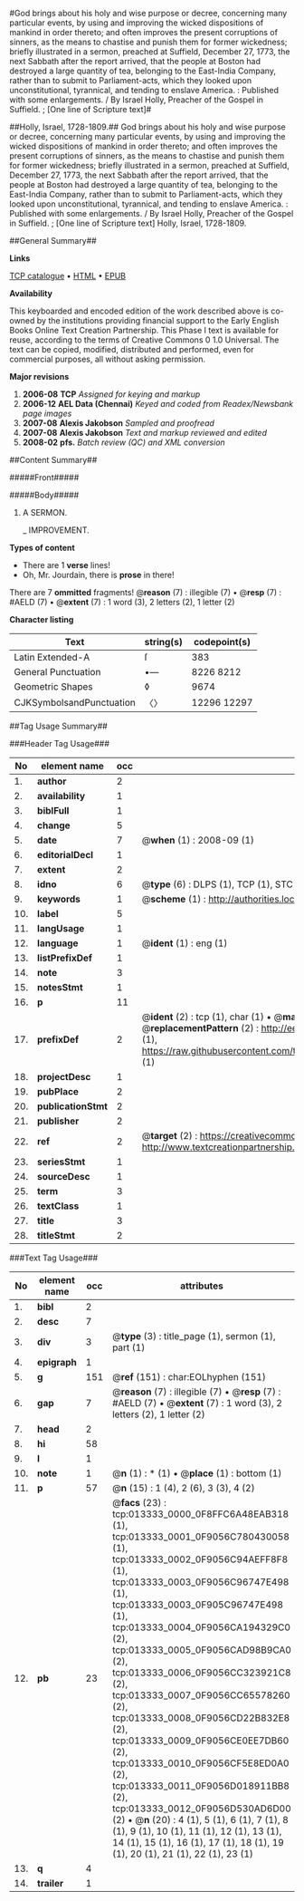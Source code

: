 #God brings about his holy and wise purpose or decree, concerning many particular events, by using and improving the wicked dispositions of mankind in order thereto; and often improves the present corruptions of sinners, as the means to chastise and punish them for former wickedness; briefly illustrated in a sermon, preached at Suffield, December 27, 1773, the next Sabbath after the report arrived, that the people at Boston had destroyed a large quantity of tea, belonging to the East-India Company, rather than to submit to Parliament-acts, which they looked upon unconstitutional, tyrannical, and tending to enslave America. : Published with some enlargements. / By Israel Holly, Preacher of the Gospel in Suffield. ; [One line of Scripture text]#

##Holly, Israel, 1728-1809.##
God brings about his holy and wise purpose or decree, concerning many particular events, by using and improving the wicked dispositions of mankind in order thereto; and often improves the present corruptions of sinners, as the means to chastise and punish them for former wickedness; briefly illustrated in a sermon, preached at Suffield, December 27, 1773, the next Sabbath after the report arrived, that the people at Boston had destroyed a large quantity of tea, belonging to the East-India Company, rather than to submit to Parliament-acts, which they looked upon unconstitutional, tyrannical, and tending to enslave America. : Published with some enlargements. / By Israel Holly, Preacher of the Gospel in Suffield. ; [One line of Scripture text]
Holly, Israel, 1728-1809.

##General Summary##

**Links**

[TCP catalogue](http://www.ota.ox.ac.uk/tcp/)  • 
[HTML](http://tei.it.ox.ac.uk/tcp/Texts-HTML/free/N10/N10519.html)  • 
[EPUB](http://tei.it.ox.ac.uk/tcp/Texts-EPUB/free/N10/N10519.epub)

**Availability**

This keyboarded and encoded edition of the
	       work described above is co-owned by the institutions
	       providing financial support to the Early English Books
	       Online Text Creation Partnership. This Phase I text is
	       available for reuse, according to the terms of Creative
	       Commons 0 1.0 Universal. The text can be copied,
	       modified, distributed and performed, even for
	       commercial purposes, all without asking permission.

**Major revisions**

1. __2006-08__ __TCP__ *Assigned for keying and markup*
1. __2006-12__ __AEL Data (Chennai)__ *Keyed and coded from Readex/Newsbank page images*
1. __2007-08__ __Alexis Jakobson__ *Sampled and proofread*
1. __2007-08__ __Alexis Jakobson__ *Text and markup reviewed and edited*
1. __2008-02__ __pfs.__ *Batch review (QC) and XML conversion*

##Content Summary##

#####Front#####

#####Body#####

1. A SERMON.

    _ IMPROVEMENT.

**Types of content**

  * There are 1 **verse** lines!
  * Oh, Mr. Jourdain, there is **prose** in there!

There are 7 **ommitted** fragments! 
 @__reason__ (7) : illegible (7)  •  @__resp__ (7) : #AELD (7)  •  @__extent__ (7) : 1 word (3), 2 letters (2), 1 letter (2)

**Character listing**


|Text|string(s)|codepoint(s)|
|---|---|---|
|Latin Extended-A|ſ|383|
|General Punctuation|•—|8226 8212|
|Geometric Shapes|◊|9674|
|CJKSymbolsandPunctuation|〈〉|12296 12297|

##Tag Usage Summary##

###Header Tag Usage###

|No|element name|occ|attributes|
|---|---|---|---|
|1.|__author__|2||
|2.|__availability__|1||
|3.|__biblFull__|1||
|4.|__change__|5||
|5.|__date__|7| @__when__ (1) : 2008-09 (1)|
|6.|__editorialDecl__|1||
|7.|__extent__|2||
|8.|__idno__|6| @__type__ (6) : DLPS (1), TCP (1), STC (1), NOTIS (1), IMAGE-SET (1), EVANS-CITATION (1)|
|9.|__keywords__|1| @__scheme__ (1) : http://authorities.loc.gov/ (1)|
|10.|__label__|5||
|11.|__langUsage__|1||
|12.|__language__|1| @__ident__ (1) : eng (1)|
|13.|__listPrefixDef__|1||
|14.|__note__|3||
|15.|__notesStmt__|1||
|16.|__p__|11||
|17.|__prefixDef__|2| @__ident__ (2) : tcp (1), char (1)  •  @__matchPattern__ (2) : ([0-9\-]+):([0-9IVX]+) (1), (.+) (1)  •  @__replacementPattern__ (2) : http://eebo.chadwyck.com/downloadtiff?vid=$1&page=$2 (1), https://raw.githubusercontent.com/textcreationpartnership/Texts/master/tcpchars.xml#$1 (1)|
|18.|__projectDesc__|1||
|19.|__pubPlace__|2||
|20.|__publicationStmt__|2||
|21.|__publisher__|2||
|22.|__ref__|2| @__target__ (2) : https://creativecommons.org/publicdomain/zero/1.0/ (1), http://www.textcreationpartnership.org/docs/. (1)|
|23.|__seriesStmt__|1||
|24.|__sourceDesc__|1||
|25.|__term__|3||
|26.|__textClass__|1||
|27.|__title__|3||
|28.|__titleStmt__|2||


###Text Tag Usage###

|No|element name|occ|attributes|
|---|---|---|---|
|1.|__bibl__|2||
|2.|__desc__|7||
|3.|__div__|3| @__type__ (3) : title_page (1), sermon (1), part (1)|
|4.|__epigraph__|1||
|5.|__g__|151| @__ref__ (151) : char:EOLhyphen (151)|
|6.|__gap__|7| @__reason__ (7) : illegible (7)  •  @__resp__ (7) : #AELD (7)  •  @__extent__ (7) : 1 word (3), 2 letters (2), 1 letter (2)|
|7.|__head__|2||
|8.|__hi__|58||
|9.|__l__|1||
|10.|__note__|1| @__n__ (1) : * (1)  •  @__place__ (1) : bottom (1)|
|11.|__p__|57| @__n__ (15) : 1 (4), 2 (6), 3 (3), 4 (2)|
|12.|__pb__|23| @__facs__ (23) : tcp:013333_0000_0F8FFC6A48EAB318 (1), tcp:013333_0001_0F9056C780430058 (1), tcp:013333_0002_0F9056C94AEFF8F8 (1), tcp:013333_0003_0F9056C96747E498 (1), tcp:013333_0003_0F905C96747E498 (1), tcp:013333_0004_0F9056CA194329C0 (2), tcp:013333_0005_0F9056CAD98B9CA0 (2), tcp:013333_0006_0F9056CC323921C8 (2), tcp:013333_0007_0F9056CC65578260 (2), tcp:013333_0008_0F9056CD22B832E8 (2), tcp:013333_0009_0F9056CE0EE7DB60 (2), tcp:013333_0010_0F9056CF5E8ED0A0 (2), tcp:013333_0011_0F9056D018911BB8 (2), tcp:013333_0012_0F9056D530AD6D00 (2)  •  @__n__ (20) : 4 (1), 5 (1), 6 (1), 7 (1), 8 (1), 9 (1), 10 (1), 11 (1), 12 (1), 13 (1), 14 (1), 15 (1), 16 (1), 17 (1), 18 (1), 19 (1), 20 (1), 21 (1), 22 (1), 23 (1)|
|13.|__q__|4||
|14.|__trailer__|1||

